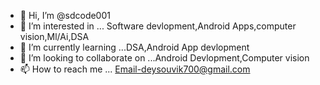 - 👋 Hi, I’m @sdcode001
- 👀 I’m interested in ... Software devlopment,Android Apps,computer vision,Ml/Ai,DSA
- 🌱 I’m currently learning ...DSA,Android App devlopment
- 💞️ I’m looking to collaborate on ...Android Devlopment,Computer vision
- 📫 How to reach me ... Email-deysouvik700@gmail.com

<!---
sdcode001/sdcode001 is a ✨ special ✨ repository because its `README.md` (this file) appears on your GitHub profile.
You can click the Preview link to take a look at your changes.
--->
